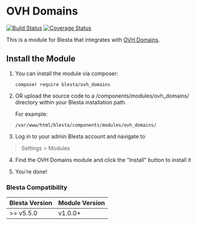 # OVH Domains

[![Build Status](https://travis-ci.org/blesta/module-ovh_domains.svg?branch=master)](https://travis-ci.org/blesta/module-ovh_domains) [![Coverage Status](https://coveralls.io/repos/github/blesta/module-ovh_domains/badge.svg?branch=master)](https://coveralls.io/github/blesta/module-ovh_domains?branch=master)

This is a module for Blesta that integrates with [OVH Domains](https://ca.ovh.com/).

## Install the Module

1. You can install the module via composer:

    ```
    composer require blesta/ovh_domains
    ```

2. OR upload the source code to a /components/modules/ovh_domains/ directory within
your Blesta installation path.

    For example:

    ```
    /var/www/html/blesta/components/modules/ovh_domains/
    ```

3. Log in to your admin Blesta account and navigate to
> Settings > Modules

4. Find the OVH Domains module and click the "Install" button to install it

5. You're done!

### Blesta Compatibility

|Blesta Version|Module Version|
|--------------|--------------|
|>= v5.5.0|v1.0.0+|
